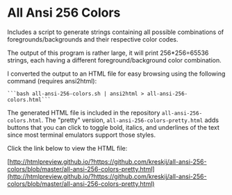# All Ansi 256 Colors

Includes a script to generate strings containing all possible combinations of foregrounds/backgrounds and their respective color codes.

The output of this program is rather large, it will print 256*256=65536 strings, each having a different foreground/background color combination.

I converted the output to an HTML file for easy browsing using the following command (requires ansi2html):

    ```bash all-ansi-256-colors.sh | ansi2html > all-ansi-256-colors.html```
    
The generated HTML file is included in the repository ```all-ansi-256-colors.html```. The "pretty" version, ```all-ansi-256-colors-pretty.html``` adds buttons that you can click to toggle bold, italics, and underlines of the text since most terminal emulators support those styles.

Click the link below to view the HTML file:

[http://htmlpreview.github.io/?https://github.com/kreskij/all-ansi-256-colors/blob/master/all-ansi-256-colors-pretty.html](http://htmlpreview.github.io/?https://github.com/kreskij/all-ansi-256-colors/blob/master/all-ansi-256-colors-pretty.html)

